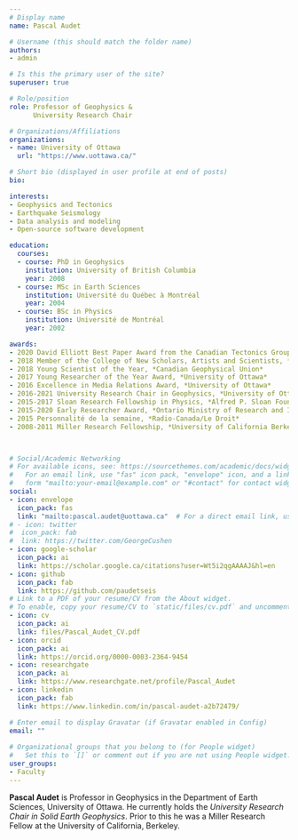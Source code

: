 ```yaml
---
# Display name
name: Pascal Audet

# Username (this should match the folder name)
authors:
- admin

# Is this the primary user of the site?
superuser: true

# Role/position
role: Professor of Geophysics &
      University Research Chair

# Organizations/Affiliations
organizations:
- name: University of Ottawa
  url: "https://www.uottawa.ca/"

# Short bio (displayed in user profile at end of posts)
bio: 

interests:
- Geophysics and Tectonics
- Earthquake Seismology
- Data analysis and modeling
- Open-source software development

education:
  courses:
  - course: PhD in Geophysics
    institution: University of British Columbia
    year: 2008
  - course: MSc in Earth Sciences
    institution: Université du Québec à Montréal
    year: 2004
  - course: BSc in Physics
    institution: Université de Montréal
    year: 2002

awards:
- 2020 David Elliott Best Paper Award from the Canadian Tectonics Group, *Geological Association of Canada* 
- 2018 Member of the College of New Scholars, Artists and Scientists, *Royal Society of Canada*
- 2018 Young Scientist of the Year, *Canadian Geophysical Union*
- 2017 Young Researcher of the Year Award, *University of Ottawa*
- 2016 Excellence in Media Relations Award, *University of Ottawa*
- 2016-2021 University Research Chair in Geophysics, *University of Ottawa*
- 2015-2017 Sloan Research Fellowship in Physics, *Alfred P. Sloan Foundation*
- 2015-2020 Early Researcher Award, *Ontario Ministry of Research and Innovation*
- 2015 Personnalité de la semaine, *Radio-Canada/Le Droit*
- 2008-2011 Miller Research Fellowship, *University of California Berkeley*



# Social/Academic Networking
# For available icons, see: https://sourcethemes.com/academic/docs/widgets/#icons
#   For an email link, use "fas" icon pack, "envelope" icon, and a link in the
#   form "mailto:your-email@example.com" or "#contact" for contact widget.
social:
- icon: envelope
  icon_pack: fas
  link: "mailto:pascal.audet@uottawa.ca"  # For a direct email link, use "mailto:pascal.audet@uottawa.ca".
# - icon: twitter
#  icon_pack: fab
#  link: https://twitter.com/GeorgeCushen
- icon: google-scholar
  icon_pack: ai
  link: https://scholar.google.ca/citations?user=Wt5i2qgAAAAJ&hl=en
- icon: github
  icon_pack: fab
  link: https://github.com/paudetseis
# Link to a PDF of your resume/CV from the About widget.
# To enable, copy your resume/CV to `static/files/cv.pdf` and uncomment the lines below.  
- icon: cv
  icon_pack: ai
  link: files/Pascal_Audet_CV.pdf
- icon: orcid
  icon_pack: ai
  link: https://orcid.org/0000-0003-2364-9454
- icon: researchgate
  icon_pack: ai
  link: https://www.researchgate.net/profile/Pascal_Audet
- icon: linkedin
  icon_pack: fab
  link: https://www.linkedin.com/in/pascal-audet-a2b72479/

# Enter email to display Gravatar (if Gravatar enabled in Config)
email: ""
  
# Organizational groups that you belong to (for People widget)
#   Set this to `[]` or comment out if you are not using People widget.  
user_groups:
- Faculty
---
```


**Pascal Audet** is Professor in Geophysics in the Department of Earth Sciences, University of Ottawa. He currently holds the *University Research Chair in Solid Earth Geophysics*. Prior to this he was a Miller Research Fellow at the University of California, Berkeley. 




